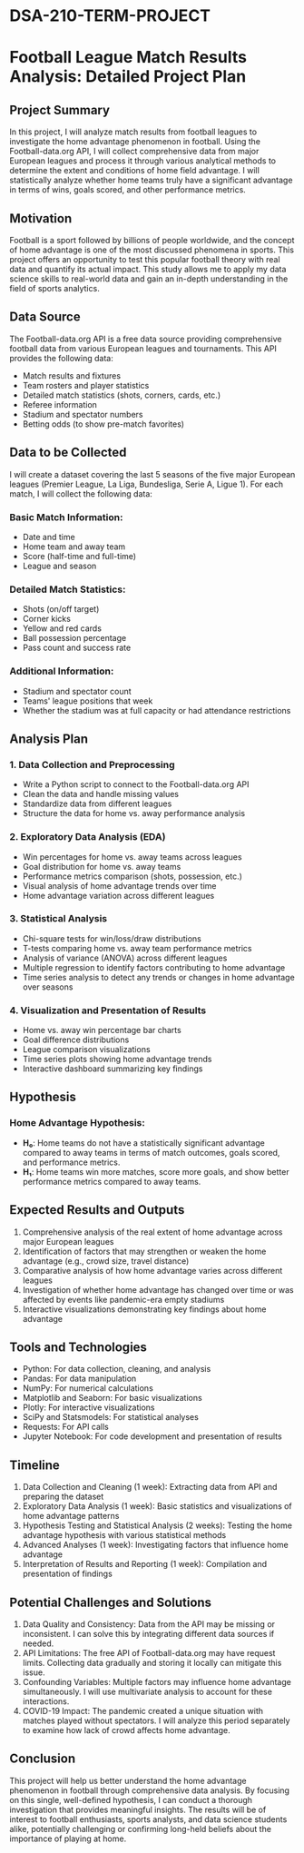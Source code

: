 # DSA-210-TERM-PROJECT
# Football League Match Results Analysis: Detailed Project Plan

## Project Summary
In this project, I will analyze match results from football leagues to investigate the home advantage phenomenon in football. Using the Football-data.org API, I will collect comprehensive data from major European leagues and process it through various analytical methods to determine the extent and conditions of home field advantage. I will statistically analyze whether home teams truly have a significant advantage in terms of wins, goals scored, and other performance metrics.

## Motivation
Football is a sport followed by billions of people worldwide, and the concept of home advantage is one of the most discussed phenomena in sports. This project offers an opportunity to test this popular football theory with real data and quantify its actual impact. This study allows me to apply my data science skills to real-world data and gain an in-depth understanding in the field of sports analytics.

## Data Source
The Football-data.org API is a free data source providing comprehensive football data from various European leagues and tournaments. This API provides the following data:
- Match results and fixtures
- Team rosters and player statistics
- Detailed match statistics (shots, corners, cards, etc.)
- Referee information
- Stadium and spectator numbers
- Betting odds (to show pre-match favorites)

## Data to be Collected
I will create a dataset covering the last 5 seasons of the five major European leagues (Premier League, La Liga, Bundesliga, Serie A, Ligue 1). For each match, I will collect the following data:

### Basic Match Information:
- Date and time
- Home team and away team
- Score (half-time and full-time)
- League and season

### Detailed Match Statistics:
- Shots (on/off target)
- Corner kicks
- Yellow and red cards
- Ball possession percentage
- Pass count and success rate

### Additional Information:
- Stadium and spectator count
- Teams' league positions that week
- Whether the stadium was at full capacity or had attendance restrictions

## Analysis Plan

### 1. Data Collection and Preprocessing
- Write a Python script to connect to the Football-data.org API
- Clean the data and handle missing values
- Standardize data from different leagues
- Structure the data for home vs. away performance analysis

### 2. Exploratory Data Analysis (EDA)
- Win percentages for home vs. away teams across leagues
- Goal distribution for home vs. away teams
- Performance metrics comparison (shots, possession, etc.)
- Visual analysis of home advantage trends over time
- Home advantage variation across different leagues

### 3. Statistical Analysis
- Chi-square tests for win/loss/draw distributions
- T-tests comparing home vs. away team performance metrics
- Analysis of variance (ANOVA) across different leagues
- Multiple regression to identify factors contributing to home advantage
- Time series analysis to detect any trends or changes in home advantage over seasons

### 4. Visualization and Presentation of Results
- Home vs. away win percentage bar charts
- Goal difference distributions
- League comparison visualizations
- Time series plots showing home advantage trends
- Interactive dashboard summarizing key findings

## Hypothesis

### Home Advantage Hypothesis:
- **H₀**: Home teams do not have a statistically significant advantage compared to away teams in terms of match outcomes, goals scored, and performance metrics.
- **H₁**: Home teams win more matches, score more goals, and show better performance metrics compared to away teams.

## Expected Results and Outputs
1. Comprehensive analysis of the real extent of home advantage across major European leagues
2. Identification of factors that may strengthen or weaken the home advantage (e.g., crowd size, travel distance)
3. Comparative analysis of how home advantage varies across different leagues
4. Investigation of whether home advantage has changed over time or was affected by events like pandemic-era empty stadiums
5. Interactive visualizations demonstrating key findings about home advantage

## Tools and Technologies
- Python: For data collection, cleaning, and analysis
- Pandas: For data manipulation
- NumPy: For numerical calculations
- Matplotlib and Seaborn: For basic visualizations
- Plotly: For interactive visualizations
- SciPy and Statsmodels: For statistical analyses
- Requests: For API calls
- Jupyter Notebook: For code development and presentation of results

## Timeline
1. Data Collection and Cleaning (1 week): Extracting data from API and preparing the dataset
2. Exploratory Data Analysis (1 week): Basic statistics and visualizations of home advantage patterns
3. Hypothesis Testing and Statistical Analysis (2 weeks): Testing the home advantage hypothesis with various statistical methods
4. Advanced Analyses (1 week): Investigating factors that influence home advantage
5. Interpretation of Results and Reporting (1 week): Compilation and presentation of findings

## Potential Challenges and Solutions
1. Data Quality and Consistency: Data from the API may be missing or inconsistent. I can solve this by integrating different data sources if needed.
2. API Limitations: The free API of Football-data.org may have request limits. Collecting data gradually and storing it locally can mitigate this issue.
3. Confounding Variables: Multiple factors may influence home advantage simultaneously. I will use multivariate analysis to account for these interactions.
4. COVID-19 Impact: The pandemic created a unique situation with matches played without spectators. I will analyze this period separately to examine how lack of crowd affects home advantage.

## Conclusion
This project will help us better understand the home advantage phenomenon in football through comprehensive data analysis. By focusing on this single, well-defined hypothesis, I can conduct a thorough investigation that provides meaningful insights. The results will be of interest to football enthusiasts, sports analysts, and data science students alike, potentially challenging or confirming long-held beliefs about the importance of playing at home.
